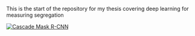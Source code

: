 This is the start of the repository for my thesis covering deep learning for measuring segregation

[![Cascade Mask R-CNN](https://colab.research.google.com/assets/colab-badge.svg)](https://colab.research.google.com/github/WesselJonge/DLforSegregation/blob/main/Full_Image_measuring_CascadeMaskRcnn.ipynb)

